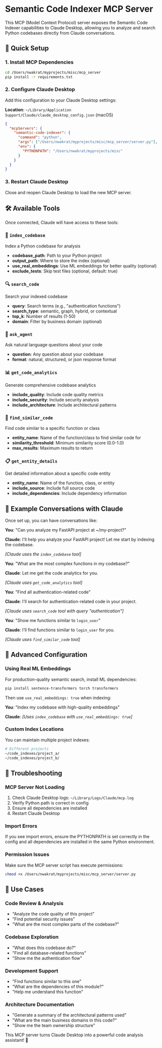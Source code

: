 # Semantic Code Indexer MCP Server

This MCP (Model Context Protocol) server exposes the Semantic Code Indexer capabilities to Claude Desktop, allowing you to analyze and search Python codebases directly from Claude conversations.

## 🚀 Quick Setup

### 1. Install MCP Dependencies

```bash
cd /Users/nwakrat/myprojects/misc/mcp_server
pip install -r requirements.txt
```

### 2. Configure Claude Desktop

Add this configuration to your Claude Desktop settings:

**Location**: `~/Library/Application Support/Claude/claude_desktop_config.json` (macOS)

```json
{
  "mcpServers": {
    "semantic-code-indexer": {
      "command": "python",
      "args": ["/Users/nwakrat/myprojects/misc/mcp_server/server.py"],
      "env": {
        "PYTHONPATH": "/Users/nwakrat/myprojects/misc"
      }
    }
  }
}
```

### 3. Restart Claude Desktop

Close and reopen Claude Desktop to load the new MCP server.

## 🛠️ Available Tools

Once connected, Claude will have access to these tools:

### 📂 `index_codebase`
Index a Python codebase for analysis
- **codebase_path**: Path to your Python project
- **output_path**: Where to store the index (optional)
- **use_real_embeddings**: Use ML embeddings for better quality (optional)
- **exclude_tests**: Skip test files (optional, default: true)

### 🔍 `search_code`
Search your indexed codebase
- **query**: Search terms (e.g., "authentication functions")
- **search_type**: semantic, graph, hybrid, or contextual
- **top_k**: Number of results (1-50)
- **domain**: Filter by business domain (optional)

### 🤖 `ask_agent`
Ask natural language questions about your code
- **question**: Any question about your codebase
- **format**: natural, structured, or json response format

### 📊 `get_code_analytics`
Generate comprehensive codebase analytics
- **include_quality**: Include code quality metrics
- **include_security**: Include security analysis
- **include_architecture**: Include architectural patterns

### 🔄 `find_similar_code`
Find code similar to a specific function or class
- **entity_name**: Name of the function/class to find similar code for
- **similarity_threshold**: Minimum similarity score (0.0-1.0)
- **max_results**: Maximum results to return

### 📋 `get_entity_details`
Get detailed information about a specific code entity
- **entity_name**: Name of the function, class, or entity
- **include_source**: Include full source code
- **include_dependencies**: Include dependency information

## 💬 Example Conversations with Claude

Once set up, you can have conversations like:

**You**: "Can you analyze my FastAPI project at ~/my-project?"

**Claude**: I'll help you analyze your FastAPI project! Let me start by indexing the codebase.

*[Claude uses the `index_codebase` tool]*

**You**: "What are the most complex functions in my codebase?"

**Claude**: Let me get the code analytics for you.

*[Claude uses `get_code_analytics` tool]*

**You**: "Find all authentication-related code"

**Claude**: I'll search for authentication-related code in your project.

*[Claude uses `search_code` tool with query "authentication"]*

**You**: "Show me functions similar to `login_user`"

**Claude**: I'll find functions similar to `login_user` for you.

*[Claude uses `find_similar_code` tool]*

## 🔧 Advanced Configuration

### Using Real ML Embeddings

For production-quality semantic search, install ML dependencies:

```bash
pip install sentence-transformers torch transformers
```

Then use `use_real_embeddings: true` when indexing:

**You**: "Index my codebase with high-quality embeddings"

**Claude**: *[Uses `index_codebase` with `use_real_embeddings: true`]*

### Custom Index Locations

You can maintain multiple project indexes:

```bash
# Different projects
~/code_indexes/project_a/
~/code_indexes/project_b/
```

## 🚨 Troubleshooting

### MCP Server Not Loading
1. Check Claude Desktop logs: `~/Library/Logs/Claude/mcp.log`
2. Verify Python path is correct in config
3. Ensure all dependencies are installed
4. Restart Claude Desktop

### Import Errors
If you see import errors, ensure the PYTHONPATH is set correctly in the config and all dependencies are installed in the same Python environment.

### Permission Issues
Make sure the MCP server script has execute permissions:
```bash
chmod +x /Users/nwakrat/myprojects/misc/mcp_server/server.py
```

## 🎯 Use Cases

### Code Review & Analysis
- "Analyze the code quality of this project"
- "Find potential security issues"
- "What are the most complex parts of the codebase?"

### Codebase Exploration
- "What does this codebase do?"
- "Find all database-related functions"
- "Show me the authentication flow"

### Development Support
- "Find functions similar to this one"
- "What are the dependencies of this module?"
- "Help me understand this function"

### Architecture Documentation
- "Generate a summary of the architectural patterns used"
- "What are the main business domains in this code?"
- "Show me the team ownership structure"

This MCP server turns Claude Desktop into a powerful code analysis assistant! 🎉
